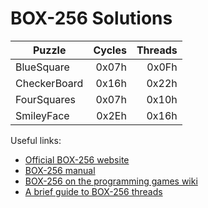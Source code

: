 # BOX-256 Solutions

|Puzzle|Cycles|Threads|
|------|-----:|-----:|
|BlueSquare|0x07h|0x0Fh|
|CheckerBoard|0x16h|0x22h|
|FourSquares|0x07h|0x10h|
|SmileyFace|0x2Eh|0x16h|

Useful links:
* [Official BOX-256 website](http://box-256.com/)
* [BOX-256 manual](http://box-256.com/manual)
* [BOX-256 on the programming games wiki](http://programminggames.org/BOX-256.ashx)
* [A brief guide to BOX-256 threads](http://corewar.co.uk/box256/threads.htm)

